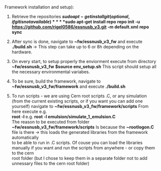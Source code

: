 Framework installation and setup): 
1. Retrieve the repositories 
	**$sudo apt-get install git (optional, if git is not available)** 
	**$sudo apt-get install repo** 
	**repo init -u https://github.com/rigel0586/essnusb_v3.git -m default.xml** 
	**repo sync** 
	 
2. After sync is done, navigate to **~fw/essnusb_v3_fw** and execute **./build.sh** 
	-> This step can take up to 6 or 8h depending on the hardware. 
	 
3. On every start, to setup properly the enviorment execute from directory **~fw/essnusb_v3_fw** 
	**$source env_setup.sh** 
	This script should setup all the necessary environmental variabes. 
	 
4. To be sure, build the framework, navigate to **~fw/essnusb_v3_fw/framework** and execute 
	**./build.sh** 
	 
5. To run scripts - we are using Cern root scripts .C, 
	or any simulation (from the current existing scripts, or if you want you can add one yourself) 
	navigate to 
	**~fw/essnusb_v3_fw/framework/scripts** 
	From here execute e.g.  
	**root -l <path to script>** 
	e.g. 
	**root -l emulsion/simulate_1_emulsion.C**  
	The reason to be executed from folder  
	**~fw/essnusb_v3_fw/framework/scripts** 
	Is because the **~rootlogon.C** file is there -> this loads the generated libraries from the framework automatically  
	to be able to run in .C scripts. 
	Of couse you can load the libraries manually if you want and run the scripts from anywhere - or copy them to the cern  
	root folder (but I chose to keep them in a separate folder not to add unnessary files to the cern root folder) 
	
